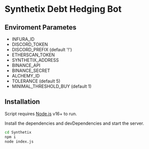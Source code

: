 # Synthetix Debt Hedging Bot

## Enviroment Parametes

- INFURA_ID
- DISCORD_TOKEN
- DISCORD_PREFIX (default '!')
- ETHERSCAN_TOKEN
- SYNTHETIX_ADDRESS
- BINANCE_API
- BINANCE_SECRET
- ALCHEMY_ID
- TOLERANCE (default 5)
- MINIMAL_THRESHOLD_BUY (default 1)

## Installation

Script requires [Node.js](https://nodejs.org/) v16+ to run.

Install the dependencies and devDependencies and start the server.

```sh
cd Synthetix
npm i
node index.js
```
